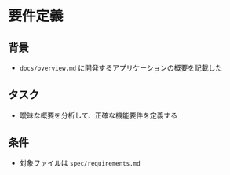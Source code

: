 # 要件定義

## 背景

- `docs/overview.md` に開発するアプリケーションの概要を記載した

## タスク

- 曖昧な概要を分析して、正確な機能要件を定義する

## 条件

- 対象ファイルは `spec/requirements.md`
